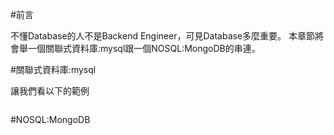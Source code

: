 #前言

不懂Database的人不是Backend Engineer，可見Database多麼重要。
本章節將會舉一個關聯式資料庫:mysql跟一個NOSQL:MongoDB的串連。

#關聯式資料庫:mysql

讓我們看以下的範例
```

```

#NOSQL:MongoDB